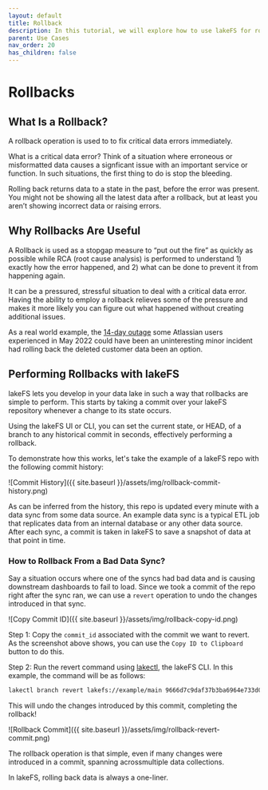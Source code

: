 ```yaml
---
layout: default 
title: Rollback
description: In this tutorial, we will explore how to use lakeFS for rollback operations.
parent: Use Cases
nav_order: 20
has_children: false
---
```


# Rollbacks

## What Is a Rollback?

A rollback operation is used to to fix critical data errors immediately.

What is a critical data error? Think of a situation where erroneous or misformatted data causes a signficant issue with an important service or function. In such situations, the first thing to do is stop the bleeding.

Rolling back returns data to a state in the past, before the error was present. You might not be showing all the latest data after a rollback, but at least you aren’t showing incorrect data or raising errors.

## Why Rollbacks Are Useful

A Rollback is used as a stopgap measure to “put out the fire” as quickly as possible while RCA (root cause analysis) is performed to understand 1) exactly how the error happened, and 2) what can be done to prevent it from happening again.

It can be a pressured, stressful situation to deal with a critical data error. Having the ability to employ a rollback relieves some of the pressure and makes it more likely you can figure out what happened without creating additional issues.

As a real world example, the [14-day outage](https://devops.com/what-sres-can-learn-from-the-atlassian-outage-of-2022/) some Atlassian users experienced in May 2022 could have been an uninteresting minor incident had rolling back the deleted customer data been an option.

## Performing Rollbacks with lakeFS

lakeFS lets you develop in your data lake in such a way that rollbacks are simple to perform. This starts by taking a commit over your lakeFS repository whenever a change to its state occurs.

Using the lakeFS UI or CLI, you can set the current state, or HEAD, of a branch to any historical commit in seconds, effectively performing a rollback.

To demonstrate how this works, let's take the example of a lakeFS repo with the following commit history:

![Commit History]({{ site.baseurl }}/assets/img/rollback-commit-history.png)

As can be inferred from the history, this repo is updated every minute with a data sync from some data source. An example data sync is a typical ETL job that replicates data from an internal database or any other data source. After each sync, a commit is taken in lakeFS to save a snapshot of data at that point in time.

### How to Rollback From a Bad Data Sync?

Say a situation occurs where one of the syncs had bad data and is causing downstream dashboards to fail to load. Since we took a commit of the repo right after the sync ran, we can use a `revert` operation to undo the changes introduced in that sync.

![Copy Commit ID]({{ site.baseurl }}/assets/img/rollback-copy-id.png)

Step 1: Copy the `commit_id` associated with the commit we want to revert. As the screenshot above shows, you can use the `Copy ID to Clipboard` button to do this.

Step 2: Run the revert command using [lakectl](../reference/cli.md), the lakeFS CLI. In this example, the command will be as follows:

```bash
lakectl branch revert lakefs://example/main 9666d7c9daf37b3ba6964e733d08596ace2ec2c7bc3a4023ad8e80737a6c3e9d
```

This will undo the changes introduced by this commit, completing the rollback! 

![Rollback Commit]({{ site.baseurl }}/assets/img/rollback-revert-commit.png)

The rollback operation is that simple, even if many changes were introduced in a commit, spanning acrossmultiple data collections.

In lakeFS, rolling back data is always a one-liner.
